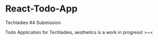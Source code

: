 # React-Todo-App
Techladies #4 Submission

Todo Application for Techladies, aesthetics is a work in progress! >~<
